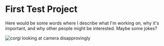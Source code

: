 # First Test Project

Here would be some words where I describe what I'm working on, why it's important, and why other people might be interested.  Maybe some jokes?

![corgi looking at camera disapprovingly](https://static.inspiremore.com/wp-content/uploads/2022/03/16092330/Disapproving-corgis-1.jpg)
